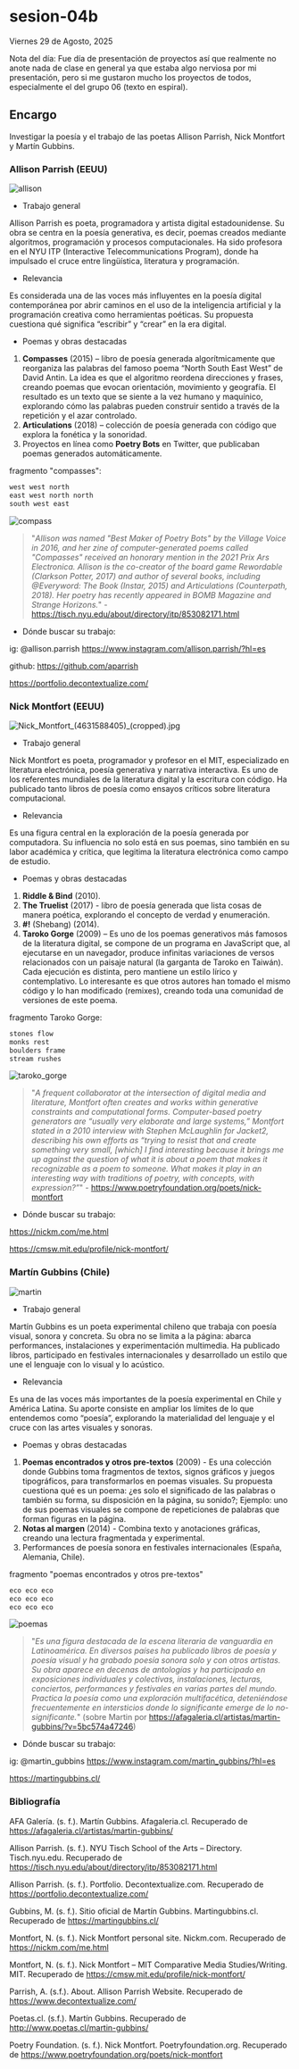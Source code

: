 # sesion-04b

Viernes 29 de Agosto, 2025

Nota del día: Fue día de presentación de proyectos así que realmente no anote nada de clase en general ya que estaba algo nerviosa por mi presentación, pero si me gustaron mucho los proyectos de todos, especialmente el del grupo 06 (texto en espiral).

## Encargo

Investigar la poesía y el trabajo de las poetas Allison Parrish, Nick Montfort y Martín Gubbins.

### Allison Parrish (EEUU)

![allison](./imagenes/allison.jpeg)

- Trabajo general

Allison Parrish es poeta, programadora y artista digital estadounidense. Su obra se centra en la poesía generativa, es decir, poemas creados mediante algoritmos, programación y procesos computacionales. Ha sido profesora en el NYU ITP (Interactive Telecommunications Program), donde ha impulsado el cruce entre lingüística, literatura y programación.

- Relevancia

Es considerada una de las voces más influyentes en la poesía digital contemporánea por abrir caminos en el uso de la inteligencia artificial y la programación creativa como herramientas poéticas. Su propuesta cuestiona qué significa “escribir” y “crear” en la era digital.

- Poemas y obras destacadas

1. **Compasses** (2015) – libro de poesía generada algorítmicamente que reorganiza las palabras del famoso poema “North South East West” de David Antin. La idea es que el algoritmo reordena direcciones y frases, creando poemas que evocan orientación, movimiento y geografía. El resultado es un texto que se siente a la vez humano y maquínico, explorando cómo las palabras pueden construir sentido a través de la repetición y el azar controlado.
2. **Articulations** (2018) – colección de poesía generada con código que explora la fonética y la sonoridad.
3. Proyectos en línea como **Poetry Bots** en Twitter, que publicaban poemas generados automáticamente.

fragmento "compasses":

```cpp
west west north  
east west north north  
south west east
```

![compass](./imagenes/compass.png)

> "*Allison was named "Best Maker of Poetry Bots" by the Village Voice in 2016, and her zine of computer-generated poems called "Compasses" received an honorary mention in the 2021 Prix Ars Electronica. Allison is the co-creator of the board game Rewordable (Clarkson Potter, 2017) and author of several books, including @Everyword: The Book (Instar, 2015) and Articulations (Counterpath, 2018). Her poetry has recently appeared in BOMB Magazine and Strange Horizons.*" - <https://tisch.nyu.edu/about/directory/itp/853082171.html>

- Dónde buscar su trabajo:
  
ig: @allison.parrish <https://www.instagram.com/allison.parrish/?hl=es>

github: <https://github.com/aparrish>

<https://portfolio.decontextualize.com/>

### Nick Montfort (EEUU)

![Nick_Montfort_(4631588405)_(cropped).jpg](./imagenes/Nick_Montfort_(4631588405)_(cropped).jpg)

- Trabajo general

Nick Montfort es poeta, programador y profesor en el MIT, especializado en literatura electrónica, poesía generativa y narrativa interactiva. Es uno de los referentes mundiales de la literatura digital y la escritura con código. Ha publicado tanto libros de poesía como ensayos críticos sobre literatura computacional.

- Relevancia

Es una figura central en la exploración de la poesía generada por computadora. Su influencia no solo está en sus poemas, sino también en su labor académica y crítica, que legitima la literatura electrónica como campo de estudio.

- Poemas y obras destacadas

1. **Riddle & Bind** (2010).
2. **The Truelist** (2017) - libro de poesía generada que lista cosas de manera poética, explorando el concepto de verdad y enumeración.
3. **#!** (Shebang) (2014).
4. **Taroko Gorge** (2009) – Es uno de los poemas generativos más famosos de la literatura digital, se compone de un programa en JavaScript que, al ejecutarse en un navegador, produce infinitas variaciones de versos relacionados con un paisaje natural (la garganta de Taroko en Taiwán). Cada ejecución es distinta, pero mantiene un estilo lírico y contemplativo. Lo interesante es que otros autores han tomado el mismo código y lo han modificado (remixes), creando toda una comunidad de versiones de este poema.

fragmento Taroko Gorge:

```cpp
stones flow  
monks rest  
boulders frame  
stream rushes
```

![taroko_gorge](./imagenes/taroko_gorge.png)

> "*A frequent collaborator at the intersection of digital media and literature, Montfort often creates and works within generative constraints and computational forms. Computer-based poetry generators are “usually very elaborate and large systems,” Montfort stated in a 2010 interview with Stephen McLaughlin for Jacket2, describing his own efforts as “trying to resist that and create something very small, [which] I find interesting because it brings me up against the question of what it is about a poem that makes it recognizable as a poem to someone. What makes it play in an interesting way with traditions of poetry, with concepts, with expression?”*" - <https://www.poetryfoundation.org/poets/nick-montfort>

- Dónde buscar su trabajo:
  
<https://nickm.com/me.html>

<https://cmsw.mit.edu/profile/nick-montfort/>

### Martín Gubbins (Chile)

![martin](./imagenes/martin.png)

- Trabajo general

Martín Gubbins es un poeta experimental chileno que trabaja con poesía visual, sonora y concreta. Su obra no se limita a la página: abarca performances, instalaciones y experimentación multimedia. Ha publicado libros, participado en festivales internacionales y desarrollado un estilo que une el lenguaje con lo visual y lo acústico.

- Relevancia

Es una de las voces más importantes de la poesía experimental en Chile y América Latina. Su aporte consiste en ampliar los límites de lo que entendemos como “poesía”, explorando la materialidad del lenguaje y el cruce con las artes visuales y sonoras.

- Poemas y obras destacadas

1. **Poemas encontrados y otros pre-textos** (2009) - Es una colección donde Gubbins toma fragmentos de textos, signos gráficos y juegos tipográficos, para transformarlos en poemas visuales. Su propuesta cuestiona qué es un poema: ¿es solo el significado de las palabras o también su forma, su disposición en la página, su sonido?; Ejemplo: uno de sus poemas visuales se compone de repeticiones de palabras que forman figuras en la página.
2. **Notas al margen** (2014) - Combina texto y anotaciones gráficas, creando una lectura fragmentada y experimental.
3. Performances de poesía sonora en festivales internacionales (España, Alemania, Chile).

fragmento "poemas encontrados y otros pre-textos"

```cpp
eco eco eco  
eco eco eco  
eco eco eco  
```

![poemas](./imagenes/poemas.jpg)

> "*Es una figura destacada de la escena literaria de vanguardia en Latinoamérica. En diversos países ha publicado libros de poesía y poesía visual y ha grabado poesía sonora solo y con otros artistas. Su obra aparece en decenas de antologías y ha participado en exposiciones individuales y colectivas, instalaciones, lecturas, conciertos, performances y festivales en varias partes del mundo. Practica la poesía como una exploración multifacética, deteniéndose frecuentemente en intersticios donde lo significante emerge de lo no-significante.*" (sobre Martin por <https://afagaleria.cl/artistas/martin-gubbins/?v=5bc574a47246>)

- Dónde buscar su trabajo:

ig: @martin_gubbins <https://www.instagram.com/martin_gubbins/?hl=es>

<https://martingubbins.cl/>

### Bibliografía

AFA Galería. (s. f.). Martín Gubbins. Afagaleria.cl. Recuperado de <https://afagaleria.cl/artistas/martin-gubbins/>

Allison Parrish. (s. f.). NYU Tisch School of the Arts – Directory. Tisch.nyu.edu. Recuperado de <https://tisch.nyu.edu/about/directory/itp/853082171.html>

Allison Parrish. (s. f.). Portfolio. Decontextualize.com. Recuperado de <https://portfolio.decontextualize.com/>

Gubbins, M. (s. f.). Sitio oficial de Martín Gubbins. Martingubbins.cl. Recuperado de <https://martingubbins.cl/>

Montfort, N. (s. f.). Nick Montfort personal site. Nickm.com. Recuperado de <https://nickm.com/me.html>

Montfort, N. (s. f.). Nick Montfort – MIT Comparative Media Studies/Writing. MIT. Recuperado de <https://cmsw.mit.edu/profile/nick-montfort/>

Parrish, A. (s.f.). About. Allison Parrish Website. Recuperado de <https://www.decontextualize.com/>

Poetas.cl. (s.f.). Martín Gubbins. Recuperado de <http://www.poetas.cl/martin-gubbins/>

Poetry Foundation. (s. f.). Nick Montfort. Poetryfoundation.org. Recuperado de <https://www.poetryfoundation.org/poets/nick-montfort>
